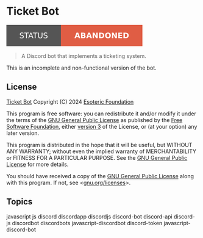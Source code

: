 # Ticket Bot

[![Project Status: Abandoned](./assets/images/badges/status.svg)](./)

> A Discord bot that implements a ticketing system.

This is an incomplete and non-functional version of the bot.

## License

[Ticket Bot](./) Copyright (C) 2024 [Esoteric Foundation](https://esoteric.foundation)

This program is free software: you can redistribute it and/or modify it under the terms of the [GNU General Public License](./LICENSE) as published by the [Free Software Foundation](https://www.fsf.org/), either [version 3](./LICENSE) of the License, or (at your option) any later version.

This program is distributed in the hope that it will be useful, but WITHOUT ANY WARRANTY; without even the implied warranty of MERCHANTABILITY or FITNESS FOR A PARTICULAR PURPOSE. See the [GNU General Public License](./LICENSE) for more details.

You should have received a copy of the [GNU General Public License](./LICENSE) along with this program. If not, see <[gnu.org/licenses](https://www.gnu.org/licenses/)>.

## Topics

javascript js discord discordapp discordjs discord-bot discord-api discord-js discordbot discordbots javascript-discordbot discord-token javascript-discord-bot
